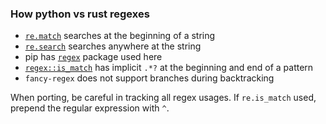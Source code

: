 ### How python vs rust regexes

- [`re.match`](https://docs.python.org/3/library/re.html#re.match) searches at the beginning of a string
- [`re.search`](https://docs.python.org/3/library/re.html#re.search) searches anywhere at the string
- pip has [`regex`](https://github.com/mrabarnett/mrab-regex) package used here 
- [`regex::is_match`](https://docs.rs/regex/latest/regex/struct.Regex.html#method.is_match) has implicit `.*?` at the beginning and end of a pattern
- `fancy-regex` does not support branches during backtracking

When porting, be careful in tracking all regex usages. If `re.is_match` used, prepend the regular expression with `^`.
